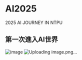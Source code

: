 # AI2025
2025 AI JOURNEY IN NTPU 
## 第一次進入AI世界

![image](https://github.com/user-attachments/assets/3769c47a-e572-4ba6-a705-48c047e9e13f)
![Uploading image.png…]()
